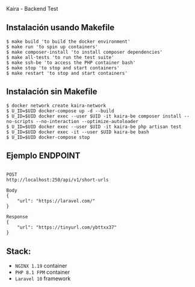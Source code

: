 Kaira - Backend Test

## Instalación usando Makefile

````shell
$ make build 'to build the docker environment'
$ make run 'to spin up containers'
$ make composer-install 'to install composer dependencies'
$ make all-tests 'to run the test suite'
$ make ssh-be 'to access the PHP container bash'
$ make stop 'to stop and start containers'
$ make restart 'to stop and start containers'
````

## Instalación sin Makefile
````shell
$ docker network create kaira-network
$ U_ID=$UID docker-compose up -d --build
$ U_ID=$UID docker exec --user $UID -it kaira-be composer install --no-scripts --no-interaction --optimize-autoloader 
$ U_ID=$UID docker exec --user $UID -it kaira-be php artisan test
$ U_ID=$UID docker exec -it --user $UID kaira-be bash
$ U_ID=$UID docker-compose stop
````



## Ejemplo ENDPOINT

````shell

POST
http://localhost:250/api/v1/short-urls

Body
{
    "url": "https://laravel.com/"
}

Response
{
    "url": "https://tinyurl.com/ybttxx37"
}
````

## Stack:
- `NGINX 1.19` container
- `PHP 8.1 FPM` container
- `Laravel 10` framework
